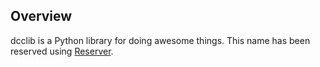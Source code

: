 
## Overview
dcclib is a Python library for doing awesome things.
This name has been reserved using [Reserver](https://github.com/openscilab/reserver).
